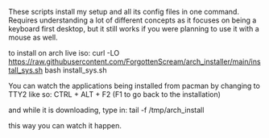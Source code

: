 These scripts install my setup and all its config files in one command.
Requires understanding a lot of different concepts as it focuses on being a keyboard first desktop,
but it still works if you were planning to use it with a mouse as well.

to install on arch live iso:
curl -LO https://raw.githubusercontent.com/ForgottenScream/arch_installer/main/install_sys.sh
bash install_sys.sh

You can watch the applications being installed from pacman by changing to TTY2 like so:
  CTRL + ALT + F2 (F1 to go back to the installation)

  and while it is downloading, type in:
    tail -f /tmp/arch_install

  this way you can watch it happen.
